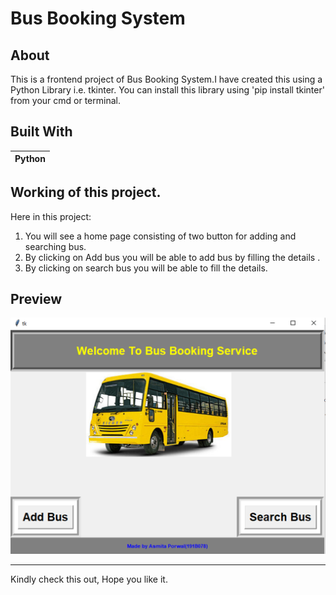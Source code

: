 # Bus Booking System

## About
This is a frontend project of Bus Booking System.I have created this using a Python Library i.e. tkinter. You can install this library using 'pip install tkinter' from your cmd or terminal.

## Built With
|Python|
|---|

## Working of this project.
Here in this project:
 1. You will see a home page consisting of two button for adding and searching bus.
 2. By clicking on Add bus you will be able to add bus by filling the details .
 3. By clicking on search bus you will be able to fill the details.
 
## Preview
![image](https://github.com/asmitaporwal/Bus-Booking-System/blob/master/Home.png) 

---
Kindly check this out, Hope you like it.
